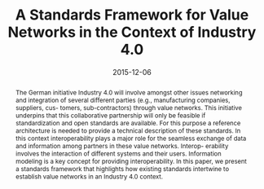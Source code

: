 ---
abstract: The German initiative Industry 4.0 will involve amongst other issues networking
  and integration of several different parties (e.g., manufacturing companies, suppliers,
  cus- tomers, sub-contractors) through value networks. This initiative underpins
  that this collaborative partnership will only be feasible if standardization and
  open standards are available. For this purpose a reference architecture is needed
  to provide a technical description of these standards. In this context interoperability
  plays a major role for the seamless exchange of data and information among partners
  in these value networks. Interop- erability involves the interaction of different
  systems and their users. Information modeling is a key concept for providing interoperability.
  In this paper, we present a standards framework that highlights how existing standards
  intertwine to establish value networks in an Industry 4.0 context.
authors:
- Alexandra Mazak
- Christian Huemer
date: '2015-12-06'
featured: false
publication_types:
- '0'
publishDate: '2015-12-06'
title: A Standards Framework for Value Networks in the Context of Industry 4.0
url_pdf: http://publik.tuwien.ac.at/files/PubDat_247230.pdf
---